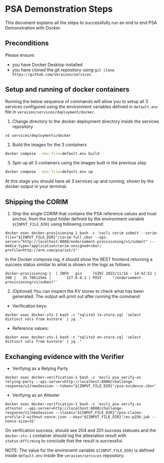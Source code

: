 # PSA Demonstration Steps

This document explains all the steps to successfully run an end to end PSA Demonstration with Docker.

## Preconditions
Please ensure:
- you have Docker Desktop installed 
- you have cloned the git repository using `git clone https://github.com/veraison/services`

## Setup and running of docker containers

Running the below sequence of commands will allow you to setup all 3 services configured using the environment variables defined in `default.env` file in `veraison/services/deployment/docker`.

1. Change directory to the docker deployment directory inside the services repository
```shell
cd services/deployments/docker
```

2. Build the images for the 3 containers
```bash
docker compose --env-file=default.env build
```

3. Spin up all 3 containers using the images built in the previous step
```bash
docker compose --env-file=default.env up
```

At this stage you should have all 3 services up and running, shown by the docker output in your terminal.

## Shipping the CORIM

1. Ship the single CORIM that contains the PSA reference values and trust anchor, from the input folder defined by the environment variable `${INPUT_FILE_DIR}` using following command:

```shell
docker exec docker-provisioning-1 bash -c 'cocli corim submit --corim-file="${INPUT_FILE_DIR}"/corim-full.cbor --api-server="http://localhost:8888/endorsement-provisioning/v1/submit" --media-type="application/corim-unsigned+cbor; profile=http://arm.com/psa/iot/1"'
```

In the Docker compose log, it should show the REST frontend returning a success status similiar to what is shown in the logs as follows:

```shell
docker-provisioning-1  | INFO   gin     [GIN] 2022/11/16 - 14:42:52 | 200 |   35.706125ms |       127.0.0.1 | POST     "/endorsement-provisioning/v1/submit"`
```

2. (Optional) You can inspect the KV stores to check what has been generated. The output will print out after running the command

- Verification keys:
```shell
docker exec docker-vts-1 bash -c "sqlite3 ta-store.sql 'select distinct vals from kvstore' | jq ."
```

- Reference values:
```shell
docker exec docker-vts-1 bash -c "sqlite3 en-store.sql 'select distinct vals from kvstore' | jq ."
```


## Exchanging evidence with the Verifier

- Verifying as a Relying Party
```shell
docker exec docker-verification-1 bash -c 'evcli psa verify-as relying-party --api-server=http://localhost:8080/challenge-response/v1/newSession --token="${INPUT_FILE_DIR}"/psa-evidence.cbor'
```

- Verifying as an Attester
```shell
docker exec docker-verification-1 bash -c 'evcli psa verify-as attester --api-server=http://localhost:8080/challenge-response/v1/newSession --claims="${INPUT_FILE_DIR}"/psa-claims-profile-2-without-nonce.json --key="${INPUT_FILE_DIR}"/ec-p256.jwk --nonce-size=32'
```

On verification success, should see 204 and 201 success statuses and the `docker-vts-1` container should log the attestation result with `status:Affirming` to conclude that the result is successful.

NOTE: The value for the environemt variable `${INPUT_FILE_DIR}` is defined inside `default.env` inside the `veraison/services` repository.
